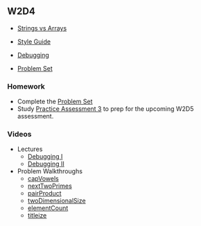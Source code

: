 ## W2D4

+ [Strings vs Arrays][strings-vs-arrays]
+ [Style Guide][style-guide]
+ [Debugging][debugging]


+ [Problem Set][w2d4-pset]

### Homework

+ Complete the [Problem Set][w2d4-pset]
+ Study [Practice Assessment 3][practice-3] to prep for the upcoming W2D5 assessment.

### Videos

+ Lectures
  + [Debugging I](https://vimeo.com/209444666/4dd944cd0d)
  + [Debugging II](https://vimeo.com/209444681/0727382c7a)
+ Problem Walkthroughs
  + [capVowels](https://vimeo.com/213908348/0e2b2759d7)
  + [nextTwoPrimes](https://vimeo.com/209436548/1e7749e6db)
  + [pairProduct](https://vimeo.com/209436590/83e2797858)
  + [twoDimensionalSize](https://vimeo.com/213908325/6390b09664)
  + [elementCount](https://vimeo.com/212311862/c9a1105bf3)
  + [titleize](https://vimeo.com/209449876/ff6816a902)


[strings-vs-arrays]: ./notes/strings_vs_arrays.md
[style-guide]: ./notes/style_guide.md
[debugging]: ./notes/debugging.md
[w2d4-pset]: ./w2d4_pset.zip
[practice-3]: /practice_assessments/practice_3
